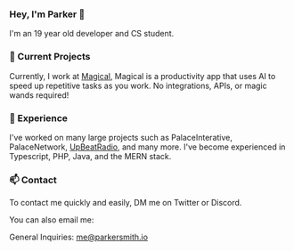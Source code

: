 ### Hey, I'm Parker 👋
I'm an 19 year old developer and CS student.

### 🔭 Current Projects
Currently, I work at [Magical](https://getmagical.com), Magical is a productivity app that uses AI to speed up repetitive tasks as you work. No integrations, APIs, or magic wands required!

### 👔 Experience
I've worked on many large projects such as PalaceInterative, PalaceNetwork, [UpBeatRadio](https://upbeatradio.net), and many more. I've become experienced in Typescript, PHP, Java, and the MERN stack.

### 📫 Contact
To contact me quickly and easily, DM me on Twitter or Discord.

You can also email me:

General Inquiries: me@parkersmith.io
